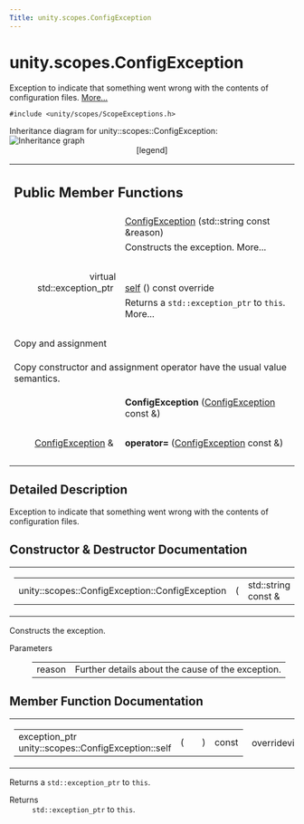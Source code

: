 ```yaml
---
Title: unity.scopes.ConfigException
---
```


# unity.scopes.ConfigException

<p>Exception to indicate that something went wrong with the contents of configuration files.  
<a href="#details">More...</a></p>
<p><code>#include &lt;unity/scopes/ScopeExceptions.h&gt;</code></p>
Inheritance diagram for unity::scopes::ConfigException:
<img src="https://developer.ubuntu.com/static/devportal_uploaded/2d0e1be9-2d2f-4593-ab4f-f89daedf5014-../unity.scopes.ConfigException/classunity_1_1scopes_1_1_config_exception__inherit__graph.png" border="0" usemap="#unity_1_1scopes_1_1_config_exception_inherit__map" alt="Inheritance graph"/>
<map name="unity_1_1scopes_1_1_config_exception_inherit__map" id="unity_1_1scopes_1_1_config_exception_inherit__map">
</map>
<center><span class="legend">[legend]</span></center>
<table class="memberdecls">
<tr class="heading"><td colspan="2"><h2 class="groupheader">
Public Member Functions</h2></td></tr>
<tr class="memitem:a5478ebe647b1aa386d17fa079f573cb3"><td class="memItemLeft" align="right" valign="top">&#160;</td><td class="memItemRight" valign="bottom"><a class="el" href="#a5478ebe647b1aa386d17fa079f573cb3">ConfigException</a> (std::string const &amp;reason)</td></tr>
<tr class="memdesc:a5478ebe647b1aa386d17fa079f573cb3"><td class="mdescLeft">&#160;</td><td class="mdescRight">Constructs the exception.  More...<br /></td></tr>
<tr class="separator:a5478ebe647b1aa386d17fa079f573cb3"><td class="memSeparator" colspan="2">&#160;</td></tr>
<tr class="memitem:a413ff3265dff664dabae83f73a58c58b"><td class="memItemLeft" align="right" valign="top">virtual std::exception_ptr&#160;</td><td class="memItemRight" valign="bottom"><a class="el" href="#a413ff3265dff664dabae83f73a58c58b">self</a> () const override</td></tr>
<tr class="memdesc:a413ff3265dff664dabae83f73a58c58b"><td class="mdescLeft">&#160;</td><td class="mdescRight">Returns a <code>std::exception_ptr</code> to <code>this</code>.  More...<br /></td></tr>
<tr class="separator:a413ff3265dff664dabae83f73a58c58b"><td class="memSeparator" colspan="2">&#160;</td></tr>
<tr><td colspan="2">Copy and assignment</td></tr>
<tr><td colspan="2"><p>Copy constructor and assignment operator have the usual value semantics. </p>
</td></tr>
<tr class="memitem:a6b91c1ef63d544c7a87a16dc188ef979"><td class="memItemLeft" align="right" valign="top">
&#160;</td><td class="memItemRight" valign="bottom"><b>ConfigException</b> (<a class="el" href="index.html">ConfigException</a> const &amp;)</td></tr>
<tr class="separator:a6b91c1ef63d544c7a87a16dc188ef979"><td class="memSeparator" colspan="2">&#160;</td></tr>
<tr class="memitem:a2b836a2189e973a4cb517f4da3f97a7e"><td class="memItemLeft" align="right" valign="top">
<a class="el" href="index.html">ConfigException</a> &amp;&#160;</td><td class="memItemRight" valign="bottom"><b>operator=</b> (<a class="el" href="index.html">ConfigException</a> const &amp;)</td></tr>
<tr class="separator:a2b836a2189e973a4cb517f4da3f97a7e"><td class="memSeparator" colspan="2">&#160;</td></tr>
</table>
<a name="details" id="details"></a><h2 class="groupheader">Detailed Description</h2>
<p>Exception to indicate that something went wrong with the contents of configuration files. </p>
<h2 class="groupheader">Constructor &amp; Destructor Documentation</h2>
<table class="mlabels">
<tr>
<td class="mlabels-left">
<table class="memname">
<tr>
<td class="memname">unity::scopes::ConfigException::ConfigException </td>
<td>(</td>
<td class="paramtype">std::string const &amp;&#160;</td>
<td class="paramname"><em>reason</em></td><td>)</td>
<td></td>
</tr>
</table>
</td>
<td class="mlabels-right">
<span class="mlabels"><span class="mlabel">explicit</span></span>  </td>
</tr>
</table>
<p>Constructs the exception. </p>
<dl class="params"><dt>Parameters</dt><dd>
<table class="params">
<tr><td class="paramname">reason</td><td>Further details about the cause of the exception. </td></tr>
</table>
</dd>
</dl>
<h2 class="groupheader">Member Function Documentation</h2>
<table class="mlabels">
<tr>
<td class="mlabels-left">
<table class="memname">
<tr>
<td class="memname">exception_ptr unity::scopes::ConfigException::self </td>
<td>(</td>
<td class="paramname"></td><td>)</td>
<td> const</td>
</tr>
</table>
</td>
<td class="mlabels-right">
<span class="mlabels"><span class="mlabel">override</span><span class="mlabel">virtual</span></span>  </td>
</tr>
</table>
<p>Returns a <code>std::exception_ptr</code> to <code>this</code>. </p>
<dl class="section return"><dt>Returns</dt><dd><code>std::exception_ptr</code> to <code>this</code>. </dd></dl>
